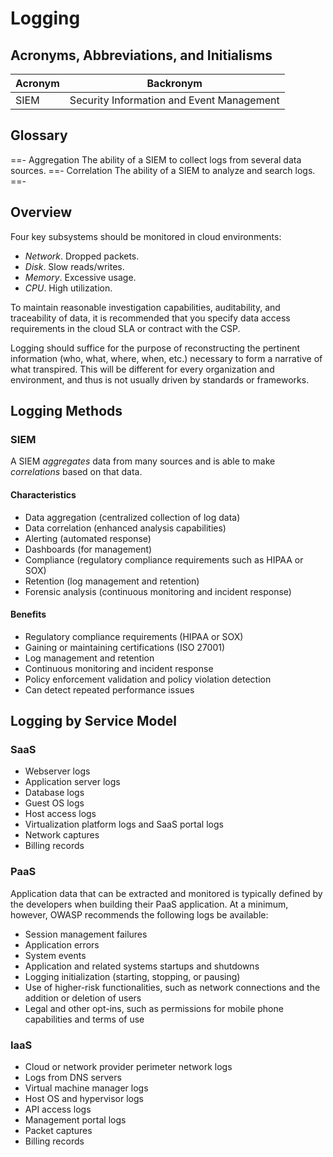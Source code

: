 # Logging

## Acronyms, Abbreviations, and Initialisms

| Acronym | Backronym |
| - | - |
| SIEM | Security Information and Event Management |

## Glossary

==- Aggregation
The ability of a SIEM to collect logs from several data sources.
==- Correlation
The ability of a SIEM to analyze and search logs.
==-

## Overview

Four key subsystems should be monitored in cloud environments:

- *Network*. Dropped packets.
- *Disk*. Slow reads/writes.
- *Memory*. Excessive usage.
- *CPU*. High utilization.

To maintain reasonable investigation capabilities, auditability, and traceability of data, it is recommended that you specify data access requirements in the cloud SLA or contract with the CSP.

Logging should suffice for the purpose of reconstructing the pertinent information (who, what, where, when, etc.) necessary to form a narrative of what transpired. This will be different for every organization and environment, and thus is not usually driven by standards or frameworks.

## Logging Methods

### SIEM

A SIEM *aggregates* data from many sources and is able to make *correlations* based on that data.

#### Characteristics

- Data aggregation (centralized collection of log data)
- Data correlation (enhanced analysis capabilities)
- Alerting (automated response)
- Dashboards (for management)
- Compliance (regulatory compliance requirements such as HIPAA or SOX)
- Retention (log management and retention)
- Forensic analysis (continuous monitoring and incident response)

#### Benefits

- Regulatory compliance requirements (HIPAA or SOX)
- Gaining or maintaining certifications (ISO 27001)
- Log management and retention
- Continuous monitoring and incident response
- Policy enforcement validation and policy violation detection
- Can detect repeated performance issues

## Logging by Service Model

### SaaS

- Webserver logs
- Application server logs
- Database logs
- Guest OS logs
- Host access logs
- Virtualization platform logs and SaaS portal logs
- Network captures
- Billing records

### PaaS

Application data that can be extracted and monitored is typically defined by the developers when building their PaaS application. At a minimum, however, OWASP recommends the following logs be available:

- Session management failures
- Application errors
- System events
- Application and related systems startups and shutdowns
- Logging initialization (starting, stopping, or pausing)
- Use of higher-risk functionalities, such as network connections and the addition or deletion of users
- Legal and other opt-ins, such as permissions for mobile phone capabilities and terms of use

### IaaS

- Cloud or network provider perimeter network logs
- Logs from DNS servers
- Virtual machine manager logs
- Host OS and hypervisor logs
- API access logs
- Management portal logs
- Packet captures
- Billing records
